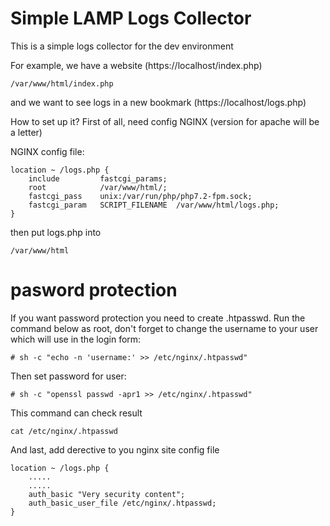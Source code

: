 # Simple LAMP Logs Collector

This is a simple logs collector for the dev environment

For example, we have a website (https://localhost/index.php)
```
/var/www/html/index.php
```
and we want to see logs in a new bookmark (https://localhost/logs.php)

How to set up it? First of all, need config NGINX (version for apache will be a letter) 

NGINX config file: 
```
location ~ /logs.php {
    include         fastcgi_params;
    root            /var/www/html/;
    fastcgi_pass    unix:/var/run/php/php7.2-fpm.sock;
    fastcgi_param   SCRIPT_FILENAME  /var/www/html/logs.php;
}
```
then put logs.php into 
```
/var/www/html
```
# pasword protection

If you want password protection you need to create .htpasswd. Run the command below as root, don't forget to change the username to your user which will use in the login form:

```
# sh -c "echo -n 'username:' >> /etc/nginx/.htpasswd"
```
Then set password for user:
```
# sh -c "openssl passwd -apr1 >> /etc/nginx/.htpasswd"
```
This command can check result
```
cat /etc/nginx/.htpasswd
```
And last, add derective to you nginx site config file

```
location ~ /logs.php {
    .....
    .....
    auth_basic "Very security content";
    auth_basic_user_file /etc/nginx/.htpasswd;
}
```
